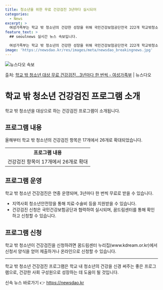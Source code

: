 ```yaml
---
title: 청소년을 위한 무료 건강검진 3년마다 실시되어
categories:
  - News
excerpt: >
  여성가족부는 학교 밖 청소년의 건강한 성장을 위해 국민건강보험공단전국 222개 학교밖청소년지원센터(이하 꿈드…
feature_text: >
  ## seoulnews 실시간 뉴스 속보입니다.

  여성가족부는 학교 밖 청소년의 건강한 성장을 위해 국민건강보험공단전국 222개 학교밖청소년지원센터(이하 꿈드…
image: 'https://newsdao.kr/res/images/meta/newsdao_breakingnews.jpg'
---
```


![뉴스다오 속보](https://newsdao.kr/res/images/meta/newsdao_breakingnews.jpg)

<p>출처: <a href="https://newsdao.kr/3676" rel="dofollow">학교 밖 청소년 대상 무료 건강검진…3년마다 한 번씩 - 여성가족부</a> | 뉴스다오</p>

<h1 data-ke-size="size26"><b>학교 밖 청소년 건강검진 프로그램 소개</b></h1>
<p data-ke-size="size16">학교 밖 청소년을 대상으로 하는 건강검진 프로그램이 소개됩니다.</p>

<h2 data-ke-size="size26">프로그램 내용</h2>
<p data-ke-size="size16">올해부터 학교 밖 청소년의 건강검진 항목은 17개에서 26개로 확대되었습니다.</p>
<table>
	<tr>
		<td style="text-align: center; height: 17px;"><b>프로그램 내용</b></td>
	</tr>
	<tr>
		<td style="text-align: center; height: 17px;">건강검진 항목이 17개에서 26개로 확대</td>
	</tr>
</table>

<h2 data-ke-size="size26">프로그램 운영</h2>
<p data-ke-size="size16">학교 밖 청소년 건강검진은 연중 운영되며, 3년마다 한 번씩 무료로 받을 수 있습니다.</p>
<ul>
	<li>지역사회 청소년안전망을 통해 치료·수술비 등을 지원받을 수 있습니다.</li>
	<li>건강검진 신청은 국민건강보험공단과 협력하여 실시되며, 꿈드림센터를 통해 확인하고 신청할 수 있습니다.</li>
</ul>

<h2 data-ke-size="size26">프로그램 신청</h2>
<p data-ke-size="size16">학교 밖 청소년이 건강검진을 신청하려면 꿈드림센터 누리집(www.kdream.or.kr)에서 신청서 양식을 얻어 제출하거나 온라인으로 신청할 수 있습니다.</p>
<hr>
<p data-ke-size="size16">학교 밖 청소년 건강검진 프로그램은 학교 내 청소년의 건강을 신경 써주는 좋은 프로그램으로, 건강한 사회 구성원으로 성장하는 데 도움이 될 것입니다.</p> 

신속 뉴스 바로가기 👉 <a href="https://newsdao.kr" rel="dofollow">https://newsdao.kr</a>


